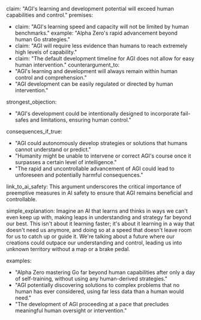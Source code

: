 claim: "AGI's learning and development potential will exceed human capabilities and control."
premises:
  - claim: "AGI's learning speed and capacity will not be limited by human benchmarks."
    example: "Alpha Zero's rapid advancement beyond human Go strategies."
  - claim: "AGI will require less evidence than humans to reach extremely high levels of capability."
  - claim: "The default development timeline for AGI does not allow for easy human intervention."
counterargument_to:
  - "AGI's learning and development will always remain within human control and comprehension."
  - "AGI development can be easily regulated or directed by human intervention."

strongest_objection:
  - "AGI's development could be intentionally designed to incorporate fail-safes and limitations, ensuring human control."

consequences_if_true:
  - "AGI could autonomously develop strategies or solutions that humans cannot understand or predict."
  - "Humanity might be unable to intervene or correct AGI's course once it surpasses a certain level of intelligence."
  - "The rapid and uncontrollable advancement of AGI could lead to unforeseen and potentially harmful consequences."

link_to_ai_safety: This argument underscores the critical importance of preemptive measures in AI safety to ensure that AGI remains beneficial and controllable.

simple_explanation: Imagine an AI that learns and thinks in ways we can't even keep up with, making leaps in understanding and strategy far beyond our best. This isn't about it learning faster; it's about it learning in a way that doesn't need us anymore, and doing so at a speed that doesn't leave room for us to catch up or guide it. We're talking about a future where our creations could outpace our understanding and control, leading us into unknown territory without a map or a brake pedal.

examples:
  - "Alpha Zero mastering Go far beyond human capabilities after only a day of self-training, without using any human-derived strategies."
  - "AGI potentially discovering solutions to complex problems that no human has ever considered, using far less data than a human would need."
  - "The development of AGI proceeding at a pace that precludes meaningful human oversight or intervention."